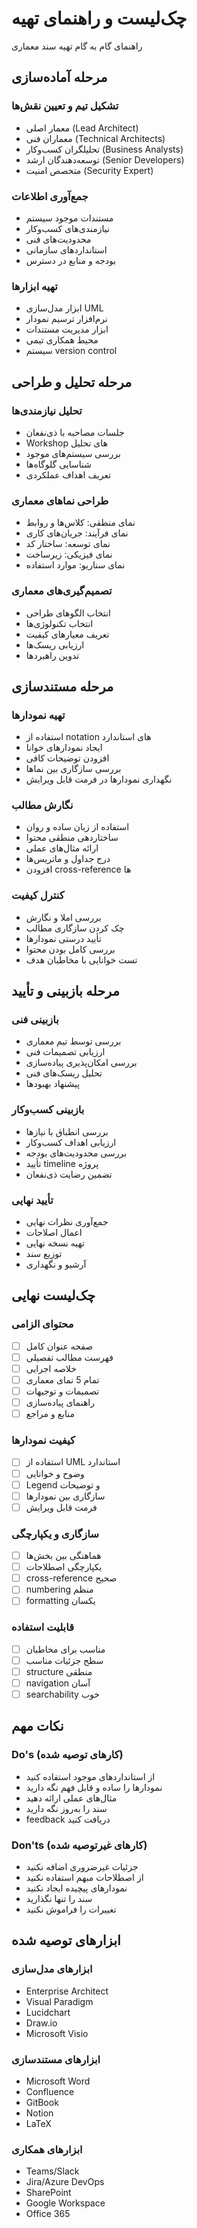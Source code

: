 # چک‌لیست و راهنمای تهیه

راهنمای گام به گام تهیه سند معماری

## مرحله آماده‌سازی

### تشکیل تیم و تعیین نقش‌ها
- معمار اصلی (Lead Architect)
- معماران فنی (Technical Architects)  
- تحلیلگران کسب‌وکار (Business Analysts)
- توسعه‌دهندگان ارشد (Senior Developers)
- متخصص امنیت (Security Expert)

### جمع‌آوری اطلاعات
- مستندات موجود سیستم
- نیازمندی‌های کسب‌وکار
- محدودیت‌های فنی
- استانداردهای سازمانی
- بودجه و منابع در دسترس

### تهیه ابزارها
- ابزار مدل‌سازی UML
- نرم‌افزار ترسیم نمودار
- ابزار مدیریت مستندات
- محیط همکاری تیمی
- سیستم version control

## مرحله تحلیل و طراحی

### تحلیل نیازمندی‌ها
- جلسات مصاحبه با ذی‌نفعان
- Workshop های تحلیل
- بررسی سیستم‌های موجود
- شناسایی گلوگاه‌ها
- تعریف اهداف عملکردی

### طراحی نماهای معماری
- نمای منطقی: کلاس‌ها و روابط
- نمای فرآیند: جریان‌های کاری
- نمای توسعه: ساختار کد
- نمای فیزیکی: زیرساخت
- نمای سناریو: موارد استفاده

### تصمیم‌گیری‌های معماری
- انتخاب الگوهای طراحی
- انتخاب تکنولوژی‌ها
- تعریف معیارهای کیفیت
- ارزیابی ریسک‌ها
- تدوین راهبردها

## مرحله مستندسازی

### تهیه نمودارها
- استفاده از notation های استاندارد
- ایجاد نمودارهای خوانا
- افزودن توضیحات کافی
- بررسی سازگاری بین نماها
- نگهداری نمودارها در فرمت قابل ویرایش

### نگارش مطالب
- استفاده از زبان ساده و روان
- ساختاردهی منطقی محتوا
- ارائه مثال‌های عملی
- درج جداول و ماتریس‌ها
- افزودن cross-reference ها

### کنترل کیفیت
- بررسی املا و نگارش
- چک کردن سازگاری مطالب
- تأیید درستی نمودارها
- بررسی کامل بودن محتوا
- تست خوانایی با مخاطبان هدف

## مرحله بازبینی و تأیید

### بازبینی فنی
- بررسی توسط تیم معماری
- ارزیابی تصمیمات فنی
- بررسی امکان‌پذیری پیاده‌سازی
- تحلیل ریسک‌های فنی
- پیشنهاد بهبودها

### بازبینی کسب‌وکار
- بررسی انطباق با نیازها
- ارزیابی اهداف کسب‌وکار
- بررسی محدودیت‌های بودجه
- تأیید timeline پروژه
- تضمین رضایت ذی‌نفعان

### تأیید نهایی
- جمع‌آوری نظرات نهایی
- اعمال اصلاحات
- تهیه نسخه نهایی
- توزیع سند
- آرشیو و نگهداری

## چک‌لیست نهایی

### محتوای الزامی
- [ ] صفحه عنوان کامل
- [ ] فهرست مطالب تفصیلی
- [ ] خلاصه اجرایی
- [ ] تمام 5 نمای معماری
- [ ] تصمیمات و توجیهات
- [ ] راهنمای پیاده‌سازی
- [ ] منابع و مراجع

### کیفیت نمودارها
- [ ] استفاده از UML استاندارد
- [ ] وضوح و خوانایی
- [ ] Legend و توضیحات
- [ ] سازگاری بین نمودارها
- [ ] فرمت قابل ویرایش

### سازگاری و یکپارچگی
- [ ] هماهنگی بین بخش‌ها
- [ ] یکپارچگی اصطلاحات
- [ ] cross-reference صحیح
- [ ] numbering منظم
- [ ] formatting یکسان

### قابلیت استفاده
- [ ] مناسب برای مخاطبان
- [ ] سطح جزئیات مناسب
- [ ] structure منطقی
- [ ] navigation آسان
- [ ] searchability خوب

## نکات مهم

### Do's (کارهای توصیه شده)
- از استانداردهای موجود استفاده کنید
- نمودارها را ساده و قابل فهم نگه دارید
- مثال‌های عملی ارائه دهید
- سند را به‌روز نگه دارید
- feedback دریافت کنید

### Don'ts (کارهای غیرتوصیه شده)  
- جزئیات غیرضروری اضافه نکنید
- از اصطلاحات مبهم استفاده نکنید
- نمودارهای پیچیده ایجاد نکنید
- سند را تنها نگذارید
- تغییرات را فراموش نکنید

## ابزارهای توصیه شده

### ابزارهای مدل‌سازی
- Enterprise Architect
- Visual Paradigm  
- Lucidchart
- Draw.io
- Microsoft Visio

### ابزارهای مستندسازی
- Microsoft Word
- Confluence
- GitBook
- Notion
- LaTeX

### ابزارهای همکاری
- Teams/Slack
- Jira/Azure DevOps
- SharePoint
- Google Workspace
- Office 365